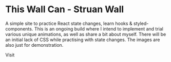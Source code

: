 # This Wall Can  - Struan Wall

A simple site to practice React state changes, learn hooks & styled-components. This is an ongoing build where I intend to implement and trial various unique animations, as well as share a bit about myself. There will be an initial lack of CSS while practising with state changes. The images are also just for demonstration.

Visit 





